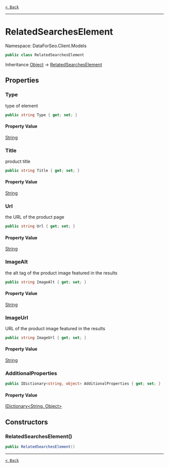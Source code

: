 [`< Back`](./)

---

# RelatedSearchesElement

Namespace: DataForSeo.Client.Models

```csharp
public class RelatedSearchesElement
```

Inheritance [Object](https://docs.microsoft.com/en-us/dotnet/api/system.object) → [RelatedSearchesElement](./dataforseo.client.models.relatedsearcheselement)

## Properties

### **Type**

type of element

```csharp
public string Type { get; set; }
```

#### Property Value

[String](https://docs.microsoft.com/en-us/dotnet/api/system.string)<br>

### **Title**

product title

```csharp
public string Title { get; set; }
```

#### Property Value

[String](https://docs.microsoft.com/en-us/dotnet/api/system.string)<br>

### **Url**

the URL of the product page

```csharp
public string Url { get; set; }
```

#### Property Value

[String](https://docs.microsoft.com/en-us/dotnet/api/system.string)<br>

### **ImageAlt**

the alt tag of the product image featured in the results

```csharp
public string ImageAlt { get; set; }
```

#### Property Value

[String](https://docs.microsoft.com/en-us/dotnet/api/system.string)<br>

### **ImageUrl**

URL of the product image featured in the results

```csharp
public string ImageUrl { get; set; }
```

#### Property Value

[String](https://docs.microsoft.com/en-us/dotnet/api/system.string)<br>

### **AdditionalProperties**

```csharp
public IDictionary<string, object> AdditionalProperties { get; set; }
```

#### Property Value

[IDictionary&lt;String, Object&gt;](https://docs.microsoft.com/en-us/dotnet/api/system.collections.generic.idictionary-2)<br>

## Constructors

### **RelatedSearchesElement()**

```csharp
public RelatedSearchesElement()
```

---

[`< Back`](./)
